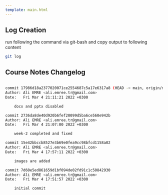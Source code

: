 ```yaml
---
template: main.html
---
```


## Log Creation

run following the command via git-bash and copy output to following content

```bash
git log 
```

## Course Notes Changelog


```bash

commit 17986d18a2377020071ce2554687c5a17e6317a8 (HEAD -> main, origin/main)
Author: Ali EMRE <ali.emree.tr@gmail.com>
Date:   Fri Mar 4 21:11:21 2022 +0300

    docx and pptx disabled

commit 2736da8de40d920b6fef20099d5ba6ce560e942b
Author: Ali EMRE <ali.emree.tr@gmail.com>
Date:   Fri Mar 4 21:07:00 2022 +0300

    week-2 completed and fixed

commit 15e42bbccb8527e3b69e0fea9cc98bfcd1158a02
Author: Ali EMRE <ali.emree.tr@gmail.com>
Date:   Fri Mar 4 17:57:11 2022 +0300

    images are added

commit 7d60e5ed861659d1bf094de02fd91c1c50842930
Author: Ali EMRE <ali.emree.tr@gmail.com>
Date:   Fri Mar 4 17:51:57 2022 +0300

    initial commit
```


